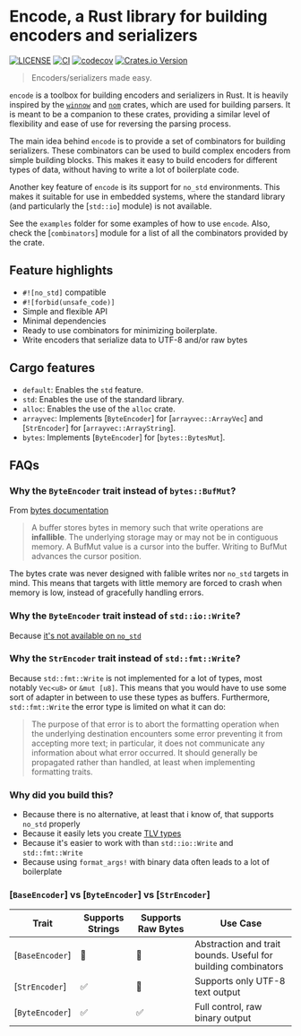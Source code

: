 # Encode, a Rust library for building encoders and serializers

[![LICENSE](https://img.shields.io/badge/license-MIT-blue.svg)](LICENSE)
[![CI](https://github.com/Altair-Bueno/encode/actions/workflows/ci.yml/badge.svg)](https://github.com/Altair-Bueno/encode/actions/workflows/ci.yml)
[![codecov](https://codecov.io/gh/Altair-Bueno/encode/graph/badge.svg?token=Q89UGZC3RI)](https://codecov.io/gh/Altair-Bueno/encode)
[![Crates.io Version](https://img.shields.io/crates/v/encode.svg)](https://crates.io/crates/encode)

> Encoders/serializers made easy.

`encode` is a toolbox for building encoders and serializers in Rust. It is
heavily inspired by the [`winnow`](https://docs.rs/winnow/latest/winnow/) and
[`nom`](https://docs.rs/nom/latest/nom/) crates, which are used for building
parsers. It is meant to be a companion to these crates, providing a similar
level of flexibility and ease of use for reversing the parsing process.

The main idea behind `encode` is to provide a set of combinators for building
serializers. These combinators can be used to build complex encoders from simple
building blocks. This makes it easy to build encoders for different types of
data, without having to write a lot of boilerplate code.

Another key feature of `encode` is its support for `no_std` environments. This
makes it suitable for use in embedded systems, where the standard library (and
particularly the [`std::io`] module) is not available.

See the `examples` folder for some examples of how to use `encode`. Also, check
the [`combinators`] module for a list of all the combinators provided by the
crate.

## Feature highlights

- `#![no_std]` compatible
- `#![forbid(unsafe_code)]`
- Simple and flexible API
- Minimal dependencies
- Ready to use combinators for minimizing boilerplate.
- Write encoders that serialize data to UTF-8 and/or raw bytes

## Cargo features

- `default`: Enables the `std` feature.
- `std`: Enables the use of the standard library.
- `alloc`: Enables the use of the `alloc` crate.
- `arrayvec`: Implements [`ByteEncoder`] for [`arrayvec::ArrayVec`] and
  [`StrEncoder`] for [`arrayvec::ArrayString`].
- `bytes`: Implements [`ByteEncoder`] for [`bytes::BytesMut`].

## FAQs

### Why the `ByteEncoder` trait instead of `bytes::BufMut`?

From
[bytes documentation](https://docs.rs/bytes/latest/bytes/buf/trait.BufMut.html)

> A buffer stores bytes in memory such that write operations are **infallible**.
> The underlying storage may or may not be in contiguous memory. A BufMut value
> is a cursor into the buffer. Writing to BufMut advances the cursor position.

The bytes crate was never designed with falible writes nor `no_std` targets in
mind. This means that targets with little memory are forced to crash when memory
is low, instead of gracefully handling errors.

### Why the `ByteEncoder` trait instead of `std::io::Write`?

Because
[it's not available on `no_std`](https://github.com/rust-lang/rust/issues/48331)

### Why the `StrEncoder` trait instead of `std::fmt::Write`?

Because `std::fmt::Write` is not implemented for a lot of types, most notably
`Vec<u8>` or `&mut [u8]`. This means that you would have to use some sort of
adapter in between to use these types as buffers. Furthermore, `std::fmt::Write`
the error type is limited on what it can do:

> The purpose of that error is to abort the formatting operation when the
> underlying destination encounters some error preventing it from accepting more
> text; in particular, it does not communicate any information about what error
> occurred. It should generally be propagated rather than handled, at least when
> implementing formatting traits.

### Why did you build this?

- Because there is no alternative, at least that i know of, that supports
  `no_std` properly
- Because it easily lets you create
  [TLV types](https://en.wikipedia.org/wiki/Type–length–value)
- Because it's easier to work with than `std::io::Write` and `std::fmt::Write`
- Because using `format_args!` with binary data often leads to a lot of
  boilerplate

### [`BaseEncoder`] vs [`ByteEncoder`] vs [`StrEncoder`]

| Trait           | Supports Strings | Supports Raw Bytes | Use Case                                                      |
| --------------- | ---------------- | ------------------ | ------------------------------------------------------------- |
| [`BaseEncoder`] | 🚫               | 🚫                 | Abstraction and trait bounds. Useful for building combinators |
| [`StrEncoder`]  | ✅               | 🚫                 | Supports only UTF-8 text output                               |
| [`ByteEncoder`] | ✅               | ✅                 | Full control, raw binary output                               |
